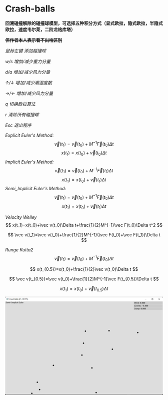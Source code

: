 # Crash-balls

**回溯碰撞解除的碰撞球模型，可选择五种积分方式（显式欧拉，隐式欧拉，半隐式欧拉，速度韦尔莱，二阶龙格库塔）**

**~~但作者本人表示看不出啥区别~~**



*鼠标左键 添加碰撞球*

*w/s 增加/减少重力分量*

*d/a 增加/减少风力分量*

*↑/↓ 增加/减少潮湿度数*

*→/← 增加/减少风力分量*

*q 切换欧拉算法*

*r 清除所有碰撞球*

*Esc 退出程序*



*Explicit Euler's Method:*
$$
\vec v(t_1)=\vec v(t_0)+M^{-1}\vec F(t_0)\Delta t
$$
$$
x(t_1)=x(t_0)+\vec v(t_0)\Delta t
$$
*Implicit Euler's Method:*
$$
\vec v(t_1)=\vec v(t_0)+M^{-1}\vec F(t_1)\Delta t
$$
$$
x(t_1)=x(t_0)+\vec v(t_1)\Delta t
$$
*Semi_Implicit Euler's Method:*
$$
\vec v(t_1)=\vec v(t_0)+M^{-1}\vec F(t_0)\Delta t
$$
$$
x(t_1)=x(t_0)+\vec v(t_1)\Delta t
$$

*Velocity Welley*
$$
x(t_1)=x(t_0)+\vec v(t_0)\Delta t+\frac{1}{2}M^{-1}\vec F(t_0)\Delta t^2
$$

$$
\vec v(t_1)=\vec v(t_0)+\frac{1}{2}M^{-1}(\vec F(t_0)+\vec F(t_1))\Delta t
$$

*Runge Kutta2*
$$
\vec v(t_1)=\vec v(t_0)+M^{-1}\vec F(t_0)\Delta t
$$

$$
x(t_{0.5})=x(t_0)+\frac{1}{2}\vec v(t_0)\Delta t
$$

$$
\vec v(t_{0.5})=\vec v(t_0)+\frac{1}{2}M^{-1}\vec F(t_{0.5})\Delta t
$$

$$
x(t_1) = x(t_0)+\vec v(t_{0.5})\Delta t
$$



![image](https://github.com/1242857339/Taichi-simulation/blob/main/Lab1%20Crash-balls/show.png)
